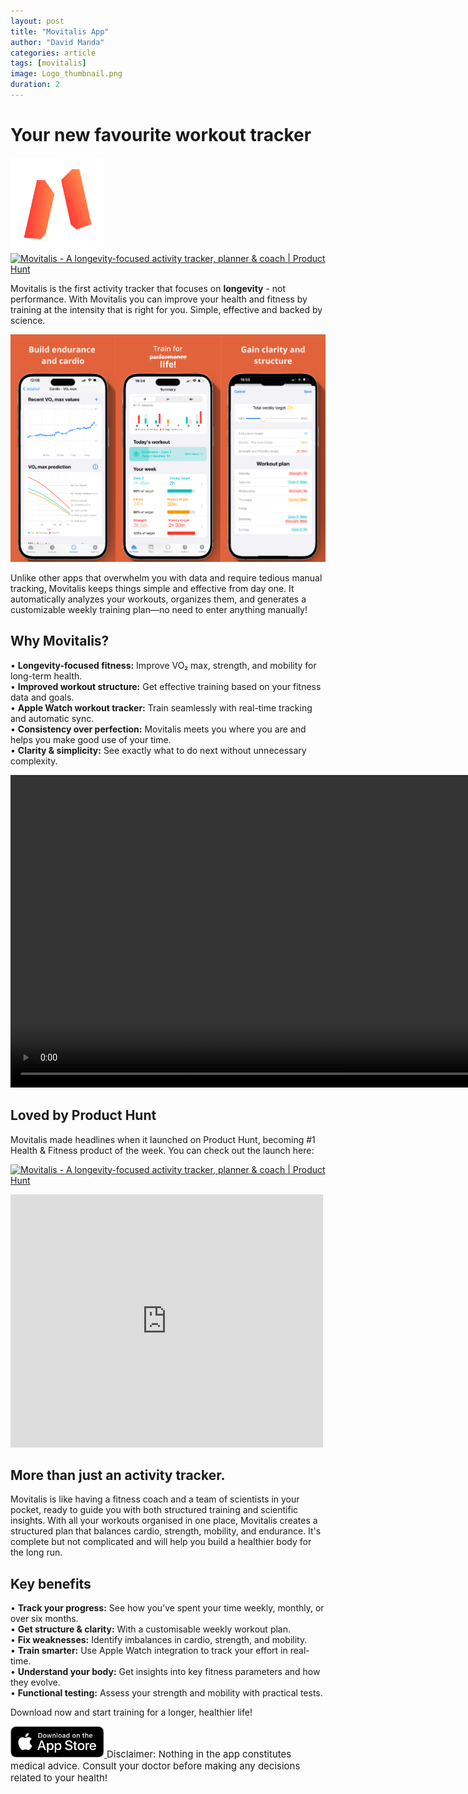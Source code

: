 ```yaml
---
layout: post
title: "Movitalis App"
author: "David Manda"
categories: article
tags: [movitalis]
image: Logo_thumbnail.png
duration: 2
---
```


# Your new favourite workout tracker

<img src="/assets/img/LogoMovitalis.png" alt="drawing" height="150"/>
<a href="https://www.producthunt.com/posts/movitalis?embed=true&utm_source=badge-top-post-topic-badge&utm_medium=badge&utm_souce=badge-movitalis" target="_blank"><img src="https://api.producthunt.com/widgets/embed-image/v1/top-post-topic-badge.svg?post_id=940015&theme=light&period=weekly&topic_id=43&t=1747130326831" alt="Movitalis - A&#0032;longevity&#0045;focused&#0032;activity&#0032;tracker&#0044;&#0032;planner&#0032;&#0038;&#0032;coach | Product Hunt" style="width: 250px; height: 54px;" width="250" height="54" /></a>

Movitalis is the first activity tracker that focuses on **longevity** - not performance. With Movitalis you can improve your health and fitness by training at the intensity that is right for you. Simple, effective and backed by science.

<img src="/assets/img/Preview.png" alt="drawing">

Unlike other apps that overwhelm you with data and require tedious manual tracking, Movitalis keeps things simple and effective from day one. It automatically analyzes your workouts, organizes them, and generates a customizable weekly training plan—no need to enter anything manually!

## Why Movitalis?

• **Longevity-focused fitness:** Improve VO₂ max, strength, and mobility for long-term health.  
• **Improved workout structure:** Get effective training based on your fitness data and goals.  
• **Apple Watch workout tracker:** Train seamlessly with real-time tracking and automatic sync.  
• **Consistency over perfection:** Movitalis meets you where you are and helps you make good use of your time.  
• **Clarity & simplicity:** See exactly what to do next without unnecessary complexity.

<video height="500" autoplay muted loop>
  <source src="/assets/img/Quiz_preview.mov" type="video/mp4">
Your browser does not support the video tag.
</video>

## Loved by Product Hunt
Movitalis made headlines when it launched on Product Hunt, becoming #1 Health & Fitness product of the week. You can check out the launch here:

<a href="https://www.producthunt.com/posts/movitalis?embed=true&utm_source=badge-top-post-topic-badge&utm_medium=badge&utm_souce=badge-movitalis" target="_blank"><img src="https://api.producthunt.com/widgets/embed-image/v1/top-post-topic-badge.svg?post_id=940015&theme=light&period=weekly&topic_id=43&t=1747130326831" alt="Movitalis - A&#0032;longevity&#0045;focused&#0032;activity&#0032;tracker&#0044;&#0032;planner&#0032;&#0038;&#0032;coach | Product Hunt" style="width: 250px; height: 54px;" width="250" height="54" /></a>

<iframe style="border: none;" src="https://cards.producthunt.com/cards/posts/940015?v=1" width="500" height="405" frameborder="0" scrolling="no" allowfullscreen></iframe>

## More than just an activity tracker.

Movitalis is like having a fitness coach and a team of scientists in your pocket, ready to guide you with both structured training and scientific insights.
With all your workouts organised in one place, Movitalis creates a structured plan that balances cardio, strength, mobility, and endurance. It's complete but not complicated and will help you build a healthier body for the long run.

## Key benefits

• **Track your progress:** See how you’ve spent your time weekly, monthly, or over six months.  
• **Get structure & clarity:** With a customisable weekly workout plan.  
• **Fix weaknesses:** Identify imbalances in cardio, strength, and mobility.  
• **Train smarter:** Use Apple Watch integration to track your effort in real-time.  
• **Understand your body:** Get insights into key fitness parameters and how they evolve.  
• **Functional testing:** Assess your strength and mobility with practical tests.

Download now and start training for a longer, healthier life!

<a href="https://apps.apple.com/ro/app/movitalis-fitness-tracking/id6470913447" target="_blank">
    <img src="/assets/img/Download_on_the_App_Store_Badge_RO_RGB_blk_100317.svg" height="50" alt="Download on the App Store">
</a>

<span style="font-size: 15px">
Disclaimer:
Nothing in the app constitutes medical advice. Consult your doctor before making any decisions related to your health!
